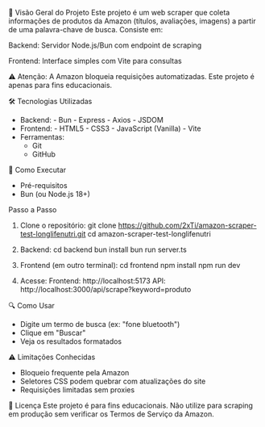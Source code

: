 📌 Visão Geral do Projeto
Este projeto é um web scraper que coleta informações de produtos da Amazon (títulos, avaliações, imagens) a partir de uma palavra-chave de busca. Consiste em:

Backend: Servidor Node.js/Bun com endpoint de scraping

Frontend: Interface simples com Vite para consultas

⚠️ Atenção: A Amazon bloqueia requisições automatizadas. Este projeto é apenas para fins educacionais.

🛠️ Tecnologias Utilizadas
- Backend:
	  - Bun
	  - Express
	  - Axios
	  - JSDOM
- Frontend:
	  - HTML5
	  - CSS3
	  - JavaScript (Vanilla)
	  - Vite
- Ferramentas:
	- Git
  	- GitHub

🚀 Como Executar
- Pré-requisitos
- Bun (ou Node.js 18+)

Passo a Passo

1. Clone o repositório:
  git clone https://github.com/2xTi/amazon-scraper-test-longlifenutri.git
  cd amazon-scraper-test-longlifenutri

2. Backend:
  cd backend
  bun install
  bun run server.ts

3. Frontend (em outro terminal):
  cd frontend
  npm install
  npm run dev

4. Acesse:
  Frontend: http://localhost:5173
  API: http://localhost:3000/api/scrape?keyword=produto

🔍 Como Usar
  - Digite um termo de busca (ex: "fone bluetooth")
  - Clique em "Buscar"
  - Veja os resultados formatados

⚠️ Limitações Conhecidas
  - Bloqueio frequente pela Amazon
  - Seletores CSS podem quebrar com atualizações do site
  - Requisições limitadas sem proxies

📄 Licença
Este projeto é para fins educacionais. Não utilize para scraping em produção sem verificar os Termos de Serviço da Amazon.
